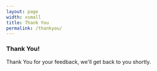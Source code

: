 ```yaml
---
layout: page
width: xsmall
title: Thank You
permalink: /thankyou/
---
```


<div class="thanksSection uk-text-center uk-margin-large-top">
    <h3>Thank You!</h3>
    <p>Thank You for your feedback, we'll get back to you shortly.</p>
</div>

<!--{% include formspree.html email="my_name@gmail.com" redirect="/thanks/" name="true" subject="true" %}
##### Thank You!
Thank You for your feedback, we'll get back to you shortly.
-->

